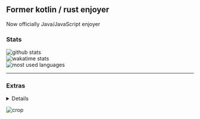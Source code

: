 ## Former kotlin / rust enjoyer
Now officially Java/JavaScript enjoyer
### Stats
![github stats](https://github-readme-stats.vercel.app/api?username=sourTaste000&theme=nord&count_private=true&include_all_commits=true)  
![wakatime stats](https://github-readme-stats.vercel.app/api/wakatime?username=sourTaste000&theme=nord&layout=compact)  
![most used languages](https://github-readme-stats.vercel.app/api/top-langs/?username=sourTaste000&layout=compact&theme=nord)  
___
### Extras
<details>
    <a href="https://keys.openpgp.org/vks/v1/by-fingerprint/AEC7EF1F3BAABA0473FB71909D7E2B282984777F">GPG Key</a>
</details>

![crop](https://user-images.githubusercontent.com/47074495/119239607-1237b680-baff-11eb-8de4-927ee293c206.png)
